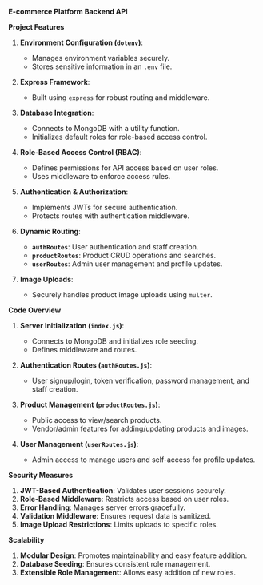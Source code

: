 **E-commerce Platform Backend API**

**Project Features**

1. **Environment Configuration (`dotenv`)**:
   - Manages environment variables securely.
   - Stores sensitive information in an `.env` file.

2. **Express Framework**:
   - Built using `express` for robust routing and middleware.

3. **Database Integration**:
   - Connects to MongoDB with a utility function.
   - Initializes default roles for role-based access control.

4. **Role-Based Access Control (RBAC)**:
   - Defines permissions for API access based on user roles.
   - Uses middleware to enforce access rules.

5. **Authentication & Authorization**:
   - Implements JWTs for secure authentication.
   - Protects routes with authentication middleware.

6. **Dynamic Routing**:
   - **`authRoutes`**: User authentication and staff creation.
   - **`productRoutes`**: Product CRUD operations and searches.
   - **`userRoutes`**: Admin user management and profile updates.

7. **Image Uploads**:
   - Securely handles product image uploads using `multer`.

**Code Overview**

1. **Server Initialization (`index.js`)**:
   - Connects to MongoDB and initializes role seeding.
   - Defines middleware and routes.

2. **Authentication Routes (`authRoutes.js`)**:
   - User signup/login, token verification, password management, and staff creation.

3. **Product Management (`productRoutes.js`)**:
   - Public access to view/search products.
   - Vendor/admin features for adding/updating products and images.

4. **User  Management (`userRoutes.js`)**:
   - Admin access to manage users and self-access for profile updates.

**Security Measures**

1. **JWT-Based Authentication**: Validates user sessions securely.
2. **Role-Based Middleware**: Restricts access based on user roles.
3. **Error Handling**: Manages server errors gracefully.
4. **Validation Middleware**: Ensures request data is sanitized.
5. **Image Upload Restrictions**: Limits uploads to specific roles.

**Scalability**

1. **Modular Design**: Promotes maintainability and easy feature addition.
2. **Database Seeding**: Ensures consistent role management.
3. **Extensible Role Management**: Allows easy addition of new roles.
